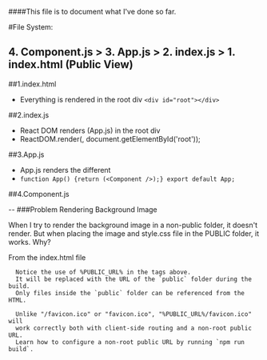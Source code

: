 ####This file is to document what I've done so far.


#File System:

## 4. Component.js > 3. App.js > 2. index.js > 1. index.html (Public View)

##1.index.html 

* Everything is rendered in the root div `<div id="root"></div>` 

##2.index.js

* React DOM renders <App /> (App.js) in the root div
* ReactDOM.render(<App />, document.getElementById('root'));

##3.App.js 

* App.js renders the different <Components />
* `function App() {return (<Component />);} export default App;`

##4.Component.js


-- 
###Problem Rendering Background Image

When I try to render the background image in a non-public folder, it doesn't render. But when placing the image and style.css file in the PUBLIC folder, it works. Why?

From the index.html file

      Notice the use of %PUBLIC_URL% in the tags above.
      It will be replaced with the URL of the `public` folder during the build.
      Only files inside the `public` folder can be referenced from the HTML.

      Unlike "/favicon.ico" or "favicon.ico", "%PUBLIC_URL%/favicon.ico" will
      work correctly both with client-side routing and a non-root public URL.
      Learn how to configure a non-root public URL by running `npm run build`.



